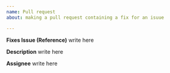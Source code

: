 ```yaml
---
name: Pull request
about: making a pull request containing a fix for an isuue

---
```


**Fixes Issue (Reference)**
write here

**Description**
write here

**Assignee**
write here


